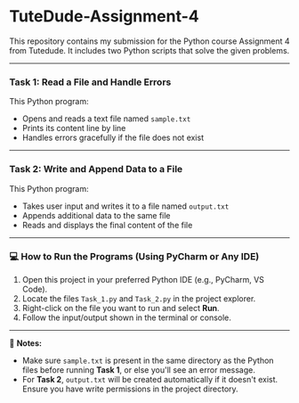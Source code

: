 # TuteDude-Assignment-4
This repository contains my submission for the Python course Assignment 4 from Tutedude. It includes two Python scripts that solve the given problems.

---

### Task 1: Read a File and Handle Errors

This Python program:

- Opens and reads a text file named `sample.txt`
- Prints its content line by line
- Handles errors gracefully if the file does not exist

---

### Task 2: Write and Append Data to a File

This Python program:

- Takes user input and writes it to a file named `output.txt`
- Appends additional data to the same file
- Reads and displays the final content of the file

---

### 💻 How to Run the Programs (Using PyCharm or Any IDE)

1. Open this project in your preferred Python IDE (e.g., PyCharm, VS Code).
2. Locate the files `Task_1.py` and `Task_2.py` in the project explorer.
3. Right-click on the file you want to run and select **Run**.
4. Follow the input/output shown in the terminal or console.

---

📁 **Notes:**  
- Make sure `sample.txt` is present in the same directory as the Python files before running **Task 1**, or else you'll see an error message.  
- For **Task 2**, `output.txt` will be created automatically if it doesn't exist. Ensure you have write permissions in the project directory.
